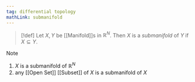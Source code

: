 ```yaml
---
tag: differential topology
mathLink: submanifold
---
```

>[!def]
>Let $X,Y$ be [[Manifold]]s in $\mathbb{R}^N$. Then $X$ is a *submanifold* of $Y$ if $X\subseteq Y$.

>[!note]
>1. $X$ is a submanifold of $\mathbb{R}^N$
>2. any [[Open Set]] [[Subset]] of $X$ is a submanifold of $X$
